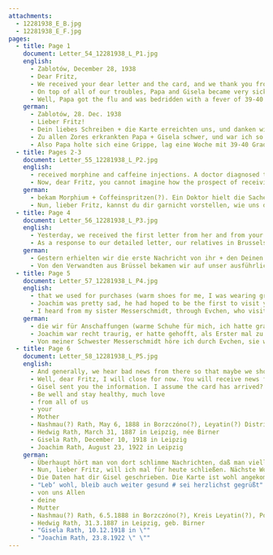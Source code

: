 ```yaml
---
attachments:
  - 12281938_E_B.jpg
  - 12281938_E_F.jpg
pages:
  - title: Page 1
    document: Letter_54_12281938_L_P1.jpg
    english:
      - Zablotów, December 28, 1938
      - Dear Fritz,
      - We received your dear letter and the card, and we thank you from our hearts for your dedicated response to our unfortunate situation. I must first explain to you and apologize to you for our delayed response.
      - On top of all of our troubles, Papa and Gisela became very sick, and I was so busy taking care of them that I did not have time for anything else. It is amazing that one’s head stays on top. But it’s true that people become tough as iron when they go through difficult times. –
      - Well, Papa got the flu and was bedridden with a fever of 39-40 degrees, and he is still very weak, though, thank God, he is walking around again. At the same time, Gisel began complaining about stomach pain and loss of appetite until she began having severe colics (2 doctors came). She 
    german:
      - Zablotów, 28. Dec. 1938
      - Lieber Fritz!
      - Dein liebes Schreiben + die Karte erreichten uns, und danken wir dir von Herzen für deine aufopfernde Stellungnahme an unserer unglücklichen Lage. Vorerst muß ich dir erklären, und dich um Entschuldigung bitten, daß unsere Antwort so lange ausblieb.
      - Zu allen Zores erkrankten Papa + Gisela schwer, und war ich so durch deren Pflege in Anspruch genommen, daß ich zu nichts anderem kam. Man wundert sich wirklich, daß der Kopf noch oben bleibt. Aber es ist schon so, wenn der Mensch Schweres durchzumachen hat, wir er hart sie Eisen. –
      - Also Papa holte sich eine Grippe, lag eine Woche mit 39-40 Grad Fieber, und fühlt sich noch sehr schwach, geht aber G.s.D. wieder rum. Zu gleicher Zeit fing Gisel über Magenbeschwerden + Appetitlosigkeit zu klagen an, bis sich plötzlich schwere Koliken (2 Ärzte waren da) einstellten. Sie
  - title: Pages 2-3
    document: Letter_55_12281938_L_P2.jpg
    english:
      - received morphine and caffeine injections. A doctor diagnosed this as heart cramps, another would not exclude a gallbladder colic. Both doctors think that change of lifestyle and nutrition are to blame, so mostly mental/emotional, which I also believe. She has been on her feet again since Friday, and, thank God, she is well enough that she has been able to continue her English instruction with two Gentlemen (1 attorney and 1 dentist). She received the first 20 Zlotys of pay and was able to purchase a pair of tall Russian boots (12 Zl.). We will continue looking around whether she might have a chance of working at the house of a rich, charitable family (the attorney’s in-laws), or the people have a daughter married to a Major in Lemberg, where she might work as a nanny. We will see if something can be done. She has already been invited to the house once. –
      - Now, dear Fritz, you cannot imagine how the prospect of receiving documents for her has revived us. We are in a small town here with no hopes of someone really earning a living. We have to wait until winter is over, it’s -20 to -25 degrees here. We feel so awful, everything is foreign to us, you feel like you have been sent back 100 years. We have support from a committee, [our] relatives here act as though they cannot do more. We also believe that we cannot save anything else from D. [Germany?]. But the greatest luck in our misfortune was having Evchen in L. She was able to close our apartment and send us a few packages, sell some furniture etc. She will surely tell you everything. She was so devoted and brave.
    german:
      - bekam Morphium + Coffeinspritzen(?). Ein Doktor hielt die Sache für Herzkrämpfe, der andere hält eine Gallensandkolik(?) nicht für ausgeschlossen. Ansicht beider Ärzte(?) ist die, daß die Hauptsache an der veränderten Lebensweise + Ernährung Schuld sei, also zum größten Teil seelischer Natur war, woran ich selbst glaube. Seit Freitag ist sie wieder auf, + G.s.D geht es ihr schon soweit gut, daß sie wieder ihre engl. Unterricht, den sie an zwei Herren (1 Advokat + 1 Dentist) gibt, aufnehmen konnte. Sie bekam die ersten 20 Zlotys Lohn, + konnte sich ein Paar hohe Russenstiefel (12 Zl.) kaufen. Wir sind bemüht, weiter uns umzusehen, ob sie vielleicht durch eine reiche, wohltätige Familie (das sind die Schwiegereltern des Advokates) Aussicht hat in deren Haus, oder die Leute haben in Lemberg eine Tochter an einen Major verheiratet, im Haushalt aber als Kinderfräulein anzubringen. Werden sehen, ob was zu machen ist. Sie war schon einmal in dem Haus eingeladen. –
      - Nun, lieber Fritz, kannst du dir garnicht vorstellen, wie uns die Hoffnung, daß für sie schon die Papiere in Aussicht sind, wieder belebt hat. Wir sind hier in einem kleinen Ort, wo gar keine Aussicht ist, daß jemand etwas richtiges verdienen kann. Wir müssen den Winter abwarten, es sind hier 20-25 Grad Kälte. Wir fühlen uns so schrecklich, alles ist uns fremd, man kommt sich vor wie 100 Jahr zurückversetzt. Wir werden von einem Komitee unterstützt, die Verwandten hier tuen, als ob sie nichts weiter tun könnten. Wir glauben auch, daß wir von D. nichts mehr retten können. Das größte Glück im Unglück war es aber, daß Evchen in L. war. So hat sie doch die Wohnung aufgelöst, uns paar Pakete geschickt, teils die Möbel verkauft u.s.w. Sie wird dir schon alles erzählen. Sie war aufopfernd + so tapfer.
  - title: Page 4
    document: Letter_56_12281938_L_P3.jpg
    english:
      - Yesterday, we received the first letter from her and from your family from Nieheim, and our joy of hearing that she is so lovingly taken care of by your dear mother there and that she can rest, helps us in continuing to bear life here. We now hope to God that she will get her visa in Berlin in January, that she can now come to you.
      - As a response to our detailed letter, our relatives in Brussels only sent a regretful response regarding our situation, with lots of advice for us, and a lot of information regarding their situation (they are not getting permission for a store), about P., brothers that have all gone on trips, etc. My brother-in-law, however, suggests to Dad to help him by purchasing martens and polecats that he wants to export to England via Belgium. He wants to see about finding a moneyman here, therefore would not be an option. He sent us 100 Zlotys (for 6 parts (items?),
    german:
      - Gestern erhielten wir die erste Nachricht von ihr + den Deinen aus Nieheim, und die Freude, daß sie dort von Deiner lb. Mutter umsorgt wird und ausspannen kann, hilft uns das Leben weiter zu ertragen. Nun hoffen wir zu Gott, daß sie im Januar in Berlin ihr Visum kriegt, daß sie nun zu dir kommen kann.
      - Von den Verwandten aus Brüssel bekamen wir auf unser ausführliches Schreiben nur bedauernde Antwort über unsere Lage mit viel Eizes für uns, und viel Bescheide über deren Lage (sie bekommen keine Erlaubnis für ein Geschäft) über das Unglück über P. Brüder, die alle verreist sind, u.s.w. Mein Schwager schlägt Papa allerdings vor, durch Einkauf von Iltissen + Marder, die er über Belgien nach Engl. exportieren will, behilflich zu sein. Er möchte sehen, einen Geldmann hier zu finden, ergo nicht in Frage kommen dürfte. Er schickte uns (für 6 Teile) 100 Zlotys,
  - title: Page 5
    document: Letter_57_12281938_L_P4.jpg
    english:
      - that we used for purchases (warm shoes for me, I was wearing grey low shoes. We still hope that P. must [sic] find something so that we can get by, as you wrote. –
      - Joachim was pretty sad, he had hoped to be the first to visit you. But he has to see that things have to go as you are able to do them and the way you do them. But later, we need to remember that he has to report for duty at age 18, and I have heard from young men around here that they will not be approved for emigration between the ages of 18 and 20. We were also told that this does not apply to us displaced people.
      - I heard from my sister Messerschmidt, through Evchen, who visited there a few times. M. are now home for good, the business seems to have been sold. All j. businesses are gone.
    german:
      - die wir für Anschaffungen (warme Schuhe für mich, ich hatte graue Halbschuhe an) u.sw. verwendeten. Und trotzdem hoffen wir, daß P. etwas finden muß, damit wir uns wie du schreibst über Wasser halten werden.-
      - Joachim war recht traurig, er hatte gehofft, als Erster mal zu dir zu können. Er muß aber einsehen, daß er so, wie du es machst und wie es in deiner Kraft steht, es geschehen muß. Später müssen wir allerdings im Auge behalten, daß er sich mit 18 Jahren stellen muß, und ich habe von jungen Männern hier gehört, daß sie zwischen 18 + 20 Jahren keine Auswanderung bekämen. Wiederum sagt man uns, daß das für uns Vertriebene aus D. nicht mitgelte.
      - Von meiner Schwester Messerschmidt höre ich durch Evchen, sie war dort öfter. M. sind nun auf immer zu Hause, das Geschäft soll wohl verkauft sein. Alle j. Geschäfte sind weg.
  - title: Page 6
    document: Letter_58_12281938_L_P5.jpg
    english:
      - And generally, we hear bad news from there so that maybe we should be glad to have been spared from an even worse situation.
      - Well, dear Fritz, I will close for now. You will receive news from us here again next week.
      - Gisel sent you the information. I assume the card has arrived? To be sure, I will include the information here again.
      - Be well and stay healthy, much love
      - from all of us
      - your
      - Mother
      - Nashmau(?) Rath, May 6, 1888 in Borzczóno(?), Leyatin(?) District, Poland
      - Hedwig Rath, March 31, 1887 in Leipzig, née Birner
      - Gisela Rath, December 10, 1918 in Leipzig
      - Joachim Rath, August 23, 1922 in Leipzig
    german:
      - Überhaupt hört man von dort schlimme Nachrichten, daß man vielleicht sogar froh sein kann, noch schlimmerem entronnen zu sein.
      - Nun, lieber Fritz, will ich mal für heute schließen. Nächste Woche bekommst du wieder Nachricht über uns hier.
      - Die Daten hat dir Gisel geschrieben. Die Karte ist wohl angekommen? Ich schreibe sie vielleicht lieber nochmal mit.
      - "Leb‘ wohl, bleib auch weiter gesund # sei herzlichst gegrüßt"
      - von uns Allen
      - deine
      - Mutter
      - Nashmau(?) Rath, 6.5.1888 in Borzczóno(?), Kreis Leyatin(?), Polen
      - Hedwig Rath, 31.3.1887 in Leipzig, geb. Birner
      - "Gisela Rath, 10.12.1918 in \""
      - "Joachim Rath, 23.8.1922 \" \""
---
```

  